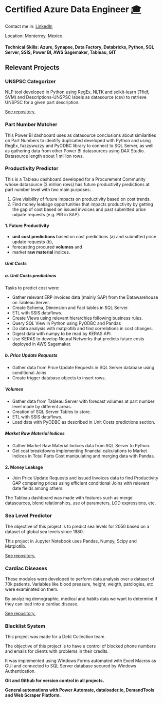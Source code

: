 # Certified Azure Data Engineer [🎓](https://learn.microsoft.com/en-us/users/davidhernandez-6060/credentials/5564a068924c3840?ref=https%3A%2F%2Fwww.linkedin.com%2F)

Contact me in:
[LinkedIn](https://www.linkedin.com/in/davhercar/)

Location: Monterrey, Mexico.

#### Technical Skills: Azure, Synapse, Data Factory, Databricks, Python, SQL Server, SSIS, Power BI, AWS Sagemaker, Tableau, GIT

## Relevant Projects

### **UNSPSC Categorizer** 
NLP tool developed in Python using RegEx, NLTK and scikit-learn (Tfidf, SVM) and Descriptions-UNSPSC labels as datasource (csv) to retrieve UNSPSC for a given part description.

[See repository.](https://github.com/dehercar/UNSPSC_Categorizer)


### **Part Number Matcher**
This Power BI dashboard uses as datasource conclusions about similarities on Part Numbers to identify duplicated developed with Python and using RegEx, fuzzywuzzy and PyODBC library to connect to SQL Server, as well as gathering data from other Power BI datasources using DAX Studio. Datasource length about 1 million rows.

### **Productivity Predictor**
This is a Tableau dashboard developed for a Procurement Community whose datasource (3 million rows) has future productivity predictions at part number level with two main purposes:
1. Give visibility of future impacts on productivity based on cost trends.
2. Find money leakage opportunities that impacts productivity by getting the gap of cost based on issued invoices and past submitted price udpate requests (e.g. PIR in SAP).

#### 1. Future Productivity
- **unit cost predictions** based on cost predictions (a) and submitted price update requests (b),
- forecasting procured **volumes** and
- market **raw material** indices.

##### Unit Costs

##### a. Unit Costs predictions
Tasks to predict cost were:
- Gather relevant ERP invoices data (mainly SAP) from the Datawarehouse on Tableau Server.
- Create Schema, Dimension and Fact tables in SQL Server.
- ETL with SSIS dataflows. 
- Create Views using relevant hierarchies following business rules.
- Query SQL View in Python using PyODBC and Pandas
- Do data analysis with matplotlib and find correlations in cost changes.
- Digest data with numpy to be read by KERAS API.
- Use KERAS to develop Neural Networks that predicts future costs deployed in AWS Sagemaker.


##### **b. Price Update Requests**
- Gather data from Price Update Requests in SQL Server database using conditional Joins
- Create trigger database objects to insert rows. 


##### Volumes
- Gather data from Tableau Server with forecast volumes at part number level made by different areas.
- Creation of SQL Server Tables to store. 
- ETL with SSIS dataflows.
- Load data with PyODBC as described in Unit Costs predictions section.


##### Market Raw Material Indices
- Gather Market Raw Material Indices data from SQL Server to Python.
- Get cost breakdowns implementing financial calculations to Market Indices in Total Parts Cost manipulating and merging data with Pandas.


#### 2. Money Leakage
- Join Price Update Requests and issued Invoices data to find Productivity GAP comparing prices using efficient conditional Joins with relevant date fields among others.

The Tableau dashboard was made with features such as merge datasources, blend relationships, use of parameters, LOD expressions, etc.

### **Sea Level Predictor** 
The objective of this project is to predict sea levels for 2050 based on a dataset of global sea levels since 1880.

This project in Jupyter Notebook uses Pandas, Numpy, Scipy and Matplotlib.

[See repository.](https://github.com/dehercar/sea_level_predictor) 


### **Cardiac Diseases**
These modules were developed to perform data analysis over a dataset of 70k patients. Variables like blood preasure, height, weigth, patologies, etc were examinated on them.

By analyzing demographic, medical and habits data we want to determine if they can lead into a cardiac disease.

[See repository.](https://github.com/dehercar/medical_data)


### Blacklist System
This project was made for a Debt Collection team. 

The objective of this project is to have a control of blocked phone numbers and emails for clients with problems in their credits.

It was implemented using Windows Forms automated with Excel Macros as GUI and connected to SQL Server database secured by Windows Authentication.

**Git and Github for version control in all projects.**

**General automations with Power Automate, dataloader.io, DemandTools and Web Scraper Platform.**
